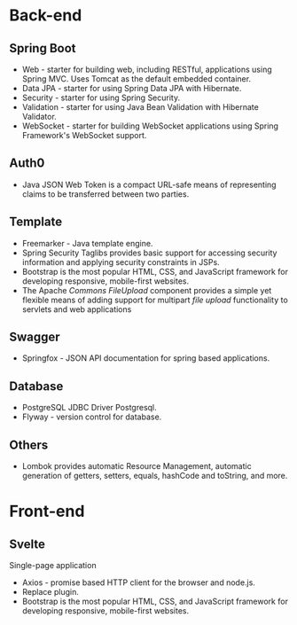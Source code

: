 # Back-end

## Spring Boot

* Web - starter for building web, including RESTful, applications using Spring MVC. Uses Tomcat as the default embedded container.
* Data JPA - starter for using Spring Data JPA with Hibernate.
* Security - starter for using Spring Security.
* Validation - starter for using Java Bean Validation with Hibernate Validator.
* WebSocket - starter for building WebSocket applications using Spring Framework's WebSocket support.

## Auth0

* Java JSON Web Token is a compact URL-safe means of representing claims to be transferred between two parties.

## Template

* Freemarker - Java template engine.
* Spring Security Taglibs provides basic support for accessing security information and applying security constraints in JSPs.
* Bootstrap is the most popular HTML, CSS, and JavaScript framework for developing responsive, mobile-first websites.
* The Apache *Commons FileUpload* component provides a simple yet flexible means of adding support for multipart *file upload* functionality to servlets and web applications

## Swagger

* Springfox - JSON API documentation for spring based applications.

## Database

* PostgreSQL JDBC Driver Postgresql.
* Flyway - version control for database.

## Others

* Lombok provides automatic Resource Management, automatic generation of getters, setters, equals, hashCode and toString, and more.

# Front-end

## Svelte

Single-page application

* Axios - promise based HTTP client for the browser and node.js.
* Replace plugin.
* Bootstrap is the most popular HTML, CSS, and JavaScript framework for developing responsive, mobile-first websites.
